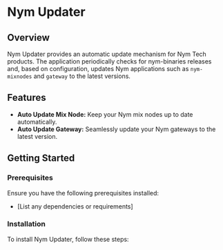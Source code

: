 # Nym Updater

## Overview

Nym Updater provides an automatic update mechanism for Nym Tech products. The application periodically checks for nym-binaries releases and, based on configuration, updates Nym applications such as `nym-mixnodes` and `gateway` to the latest versions.

## Features

- **Auto Update Mix Node:** Keep your Nym mix nodes up to date automatically.
- **Auto Update Gateway:** Seamlessly update your Nym gateways to the latest version.

## Getting Started

### Prerequisites

Ensure you have the following prerequisites installed:

- [List any dependencies or requirements]

### Installation

To install Nym Updater, follow these steps:

